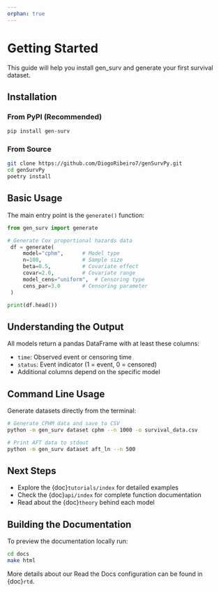 ```yaml
---
orphan: true
---
```


# Getting Started

This guide will help you install gen_surv and generate your first survival dataset.

## Installation

### From PyPI (Recommended)

```bash
pip install gen-surv
```

### From Source

```bash
git clone https://github.com/DiogoRibeiro7/genSurvPy.git
cd genSurvPy
poetry install
```

## Basic Usage

The main entry point is the `generate()` function:

```python
from gen_surv import generate

# Generate Cox proportional hazards data
 df = generate(
     model="cphm",      # Model type
     n=100,             # Sample size
     beta=0.5,          # Covariate effect
     covar=2.0,         # Covariate range
     model_cens="uniform",  # Censoring type
     cens_par=3.0       # Censoring parameter
 )

print(df.head())
```

## Understanding the Output

All models return a pandas DataFrame with at least these columns:

- `time`: Observed event or censoring time
- `status`: Event indicator (1 = event, 0 = censored)
- Additional columns depend on the specific model

## Command Line Usage

Generate datasets directly from the terminal:

```bash
# Generate CPHM data and save to CSV
python -m gen_surv dataset cphm --n 1000 -o survival_data.csv

# Print AFT data to stdout
python -m gen_surv dataset aft_ln --n 500
```

## Next Steps

- Explore the {doc}`tutorials/index` for detailed examples
- Check the {doc}`api/index` for complete function documentation
- Read about the {doc}`theory` behind each model

## Building the Documentation

To preview the documentation locally run:

```bash
cd docs
make html
```

More details about our Read the Docs configuration can be found in {doc}`rtd`.

